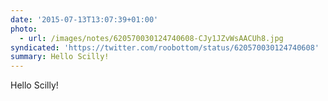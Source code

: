```yaml
---
date: '2015-07-13T13:07:39+01:00'
photo:
  - url: /images/notes/620570030124740608-CJy1JZvWsAACUh8.jpg
syndicated: 'https://twitter.com/roobottom/status/620570030124740608'
summary: Hello Scilly!
---
```

Hello Scilly! 
